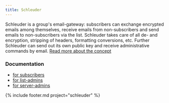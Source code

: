 ```yaml
---
title: Schleuder
---
```


Schleuder is a group's email-gateway: subscribers can exchange encrypted emails among themselves, receive emails from non-subscribers and send emails to non-subscribers via the list.
Schleuder takes care of all de- and encryption, stripping of headers, formatting conversions, etc. Further Schleuder can send out its own public key and receive administrative commands by email.  [Read more about the concept](docs/concept.html) 


### Documentation

* [for subscribers](docs/subscribers.html)
* [for list-admins](docs/list-admins.html)
* [for server-admins](docs/server-admins.html)

{% include footer.md project="schleuder" %}
